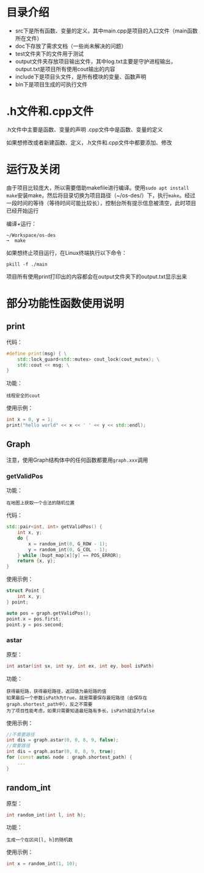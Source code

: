 # 目录介绍
- src下是所有函数、变量的定义，其中main.cpp是项目的入口文件（main函数所在文件）
- doc下存放了需求文档（一些尚未解决的问题）
- test文件夹下的文件用于测试
- output文件夹存放项目输出文件，其中log.txt主要是守护进程输出，output.txt是项目所有使用cout输出的内容
- include下是项目头文件，是所有模块的变量、函数声明
- bin下是项目生成的可执行文件

# .h文件和.cpp文件
.h文件中主要是函数、变量的声明 .cpp文件中是函数、变量的定义

如果想修改或者新建函数、定义，.h文件和.cpp文件中都要添加、修改

# 运行及关闭
由于项目比较庞大，所以需要借助makefile进行编译。使用`sudo apt install make`安装make，然后将目录切换为项目路径（~/os-des/）下，执行`make`。经过一段时间的等待（等待时间可能比较长），控制台所有提示信息被清空，此时项目已经开始运行

编译+运行：
```
~/Workspace/os-des
➞  make
```

如果想终止项目运行，在Linux终端执行以下命令：
```console
pkill -f ./main
```

项目所有使用print打印出的内容都会在output文件夹下的output.txt显示出来

# 部分功能性函数使用说明
## print
代码：
```cpp
#define print(msg) { \
    std::lock_guard<std::mutex> cout_lock(cout_mutex); \
    std::cout << msg; \
}
```
功能：
```
线程安全的cout
```
使用示例：
```cpp
int x = 0, y = 1;
print("hello world" << x << ' ' << y << std::endl);
```
## Graph
注意，使用Graph结构体中的任何函数都要用`graph.xxx`调用
### getValidPos
功能：
```
在地图上获取一个合法的随机位置
```
代码：
```cpp
std::pair<int, int> getValidPos() {
    int x, y;
    do {
        x = random_int(0, G_ROW - 1);
        y = random_int(0, G_COL - 1);
    } while (bupt_map[x][y] == POS_ERROR);
    return {x, y};
}
```
使用示例：
```cpp
struct Point {
    int x, y;
} point;

auto pos = graph.getValidPos();
point.x = pos.first;
point.y = pos.second;
```
### astar
原型：
```cpp
int astar(int sx, int sy, int ex, int ey, bool isPath)
```
功能：
```
获得最短路，获得最短路径，返回值为最短路的值
如果最后一个参数isPath为true，就是需要保存最短路径（会保存在graph.shortest_path中），反之不需要
为了项目性能考虑，如果只需要知道最短路有多长，isPath就设为false
```
使用示例：
```cpp
//不需要路径
int dis = graph.astar(0, 0, 8, 9, false);
//需要路径
int dis = graph.astar(0, 0, 8, 9, true);
for (const auto& node : graph.shortest_path) {
    ... 
}
```
## random_int
原型：
```cpp
int random_int(int l, int h);
```
功能：
```
生成一个在区间[l, h]的随机数
```
使用示例：
```cpp
int x = random_int(1, 10);
```